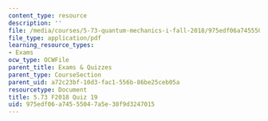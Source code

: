 ```yaml
---
content_type: resource
description: ''
file: /media/courses/5-73-quantum-mechanics-i-fall-2018/975edf06a74555047a5e38f9d3247015_MIT5_73F18_quiz19.pdf
file_type: application/pdf
learning_resource_types:
- Exams
ocw_type: OCWFile
parent_title: Exams & Quizzes
parent_type: CourseSection
parent_uid: a72c23bf-10d3-fac1-556b-86be25ceb05a
resourcetype: Document
title: 5.73 F2018 Quiz 19
uid: 975edf06-a745-5504-7a5e-38f9d3247015
---
```


